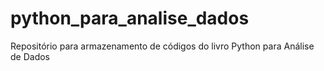 # python_para_analise_dados
Repositório para armazenamento de códigos do livro Python para Análise de Dados
